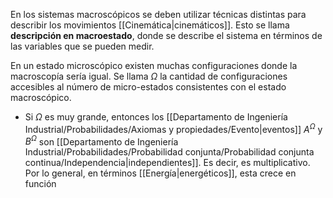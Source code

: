 
En los sistemas macroscópicos se deben utilizar técnicas distintas para describir los movimientos [[Cinemática|cinemáticos]].  Esto se llama **descripción en macroestado**, donde se describe el sistema en términos de las variables que se pueden medir. 

En un estado microscópico existen muchas configuraciones donde la macroscopía sería igual. Se llama $\Omega$ la cantidad de configuraciones accesibles al número de micro-estados consistentes con el estado macroscópico. 

- Si $\Omega$ es muy grande, entonces los [[Departamento de Ingeniería Industrial/Probabilidades/Axiomas y propiedades/Evento|eventos]] $A^\Omega$ y $B^\Omega$ son [[Departamento de Ingeniería Industrial/Probabilidades/Probabilidad conjunta/Probabilidad conjunta continua/Independencia|independientes]]. Es decir, es multiplicativo. Por lo general, en términos [[Energía|energéticos]], esta crece en función 